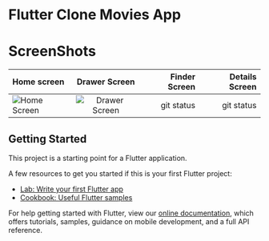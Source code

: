 # Flutter Clone Movies App 


# ScreenShots

| Home screen  | Drawer Screen  | Finder Screen  | Details Screen  |
| :---         |     :---:      |          ---:  |           ---:  |
|![Home Screen](https://user-images.githubusercontent.com/78031893/147929138-fa063eb2-9b10-47be-919c-d315cca8176f.jpg) |![Drawer Screen](https://user-images.githubusercontent.com/78031893/147929278-e044e14e-eec4-407f-85fe-a54beabebf9e.jpg) | git status     | git status      |




## Getting Started

This project is a starting point for a Flutter application.

A few resources to get you started if this is your first Flutter project:

- [Lab: Write your first Flutter app](https://flutter.dev/docs/get-started/codelab)
- [Cookbook: Useful Flutter samples](https://flutter.dev/docs/cookbook)

For help getting started with Flutter, view our
[online documentation](https://flutter.dev/docs), which offers tutorials,
samples, guidance on mobile development, and a full API reference.
